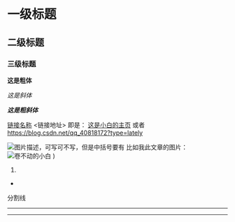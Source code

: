 # 一级标题

## 二级标题

### 三级标题

**这是粗体**

*这是斜体*

***这是粗斜体***

[链接名称](链接地址)
<链接地址>
即是：
[这是小白的主页](https://blog.csdn.net/qq_40818172?type=lately)
或者
<https://blog.csdn.net/qq_40818172?type=lately>

![图片描述，可写可不写，但是中括号要有](图片地址，本地链接或者URL地址。)
比如我此文章的图片：
![卷不动的小白](https://img-blog.csdnimg.cn/8bbc653f3f854023856762ed2c8e43e9.png)
)

1. 

+ 





分割线



***

***



